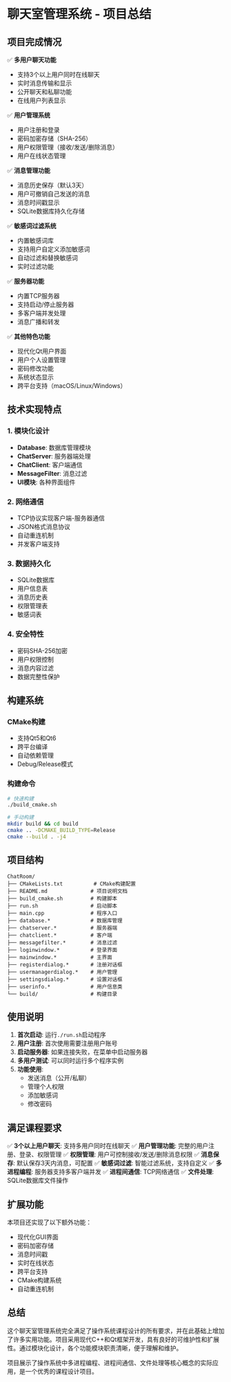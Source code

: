 # 聊天室管理系统 - 项目总结

## 项目完成情况

✅ **多用户聊天功能**
- 支持3个以上用户同时在线聊天
- 实时消息传输和显示
- 公开聊天和私聊功能
- 在线用户列表显示

✅ **用户管理系统**
- 用户注册和登录
- 密码加密存储（SHA-256）
- 用户权限管理（接收/发送/删除消息）
- 用户在线状态管理

✅ **消息管理功能**
- 消息历史保存（默认3天）
- 用户可撤销自己发送的消息
- 消息时间戳显示
- SQLite数据库持久化存储

✅ **敏感词过滤系统**
- 内置敏感词库
- 支持用户自定义添加敏感词
- 自动过滤和替换敏感词
- 实时过滤功能

✅ **服务器功能**
- 内置TCP服务器
- 支持启动/停止服务器
- 多客户端并发处理
- 消息广播和转发

✅ **其他特色功能**
- 现代化Qt用户界面
- 用户个人设置管理
- 密码修改功能
- 系统状态显示
- 跨平台支持（macOS/Linux/Windows）

## 技术实现特点

### 1. 模块化设计
- **Database**: 数据库管理模块
- **ChatServer**: 服务器端处理
- **ChatClient**: 客户端通信
- **MessageFilter**: 消息过滤
- **UI模块**: 各种界面组件

### 2. 网络通信
- TCP协议实现客户端-服务器通信
- JSON格式消息协议
- 自动重连机制
- 并发客户端支持

### 3. 数据持久化
- SQLite数据库
- 用户信息表
- 消息历史表
- 权限管理表
- 敏感词表

### 4. 安全特性
- 密码SHA-256加密
- 用户权限控制
- 消息内容过滤
- 数据完整性保护

## 构建系统

### CMake构建
- 支持Qt5和Qt6
- 跨平台编译
- 自动依赖管理
- Debug/Release模式

### 构建命令
```bash
# 快速构建
./build_cmake.sh

# 手动构建
mkdir build && cd build
cmake .. -DCMAKE_BUILD_TYPE=Release
cmake --build . -j4
```

## 项目结构
```
ChatRoom/
├── CMakeLists.txt          # CMake构建配置
├── README.md              # 项目说明文档
├── build_cmake.sh         # 构建脚本
├── run.sh                 # 启动脚本
├── main.cpp               # 程序入口
├── database.*             # 数据库管理
├── chatserver.*           # 服务器端
├── chatclient.*           # 客户端
├── messagefilter.*        # 消息过滤
├── loginwindow.*          # 登录界面
├── mainwindow.*           # 主界面
├── registerdialog.*       # 注册对话框
├── usermanagerdialog.*    # 用户管理
├── settingsdialog.*       # 设置对话框
├── userinfo.*             # 用户信息类
└── build/                 # 构建目录
```

## 使用说明

1. **首次启动**: 运行`./run.sh`启动程序
2. **用户注册**: 首次使用需要注册用户账号
3. **启动服务器**: 如果连接失败，在菜单中启动服务器
4. **多用户测试**: 可以同时运行多个程序实例
5. **功能使用**: 
   - 发送消息（公开/私聊）
   - 管理个人权限
   - 添加敏感词
   - 修改密码

## 满足课程要求

✅ **3个以上用户聊天**: 支持多用户同时在线聊天
✅ **用户管理功能**: 完整的用户注册、登录、权限管理
✅ **权限管理**: 用户可控制接收/发送/删除消息权限
✅ **消息保存**: 默认保存3天内消息，可配置
✅ **敏感词过滤**: 智能过滤系统，支持自定义
✅ **多进程编程**: 服务器支持多客户端并发
✅ **进程间通信**: TCP网络通信
✅ **文件处理**: SQLite数据库文件操作

## 扩展功能

本项目还实现了以下额外功能：
- 现代化GUI界面
- 密码加密存储
- 消息时间戳
- 实时在线状态
- 跨平台支持
- CMake构建系统
- 自动重连机制

## 总结

这个聊天室管理系统完全满足了操作系统课程设计的所有要求，并在此基础上增加了许多实用功能。项目采用现代C++和Qt框架开发，具有良好的可维护性和扩展性。通过模块化设计，各个功能模块职责清晰，便于理解和维护。

项目展示了操作系统中多进程编程、进程间通信、文件处理等核心概念的实际应用，是一个优秀的课程设计项目。
